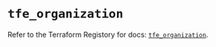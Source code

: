 # `tfe_organization`

Refer to the Terraform Registory for docs: [`tfe_organization`](https://registry.terraform.io/providers/hashicorp/tfe/0.50.0/docs/resources/organization).
